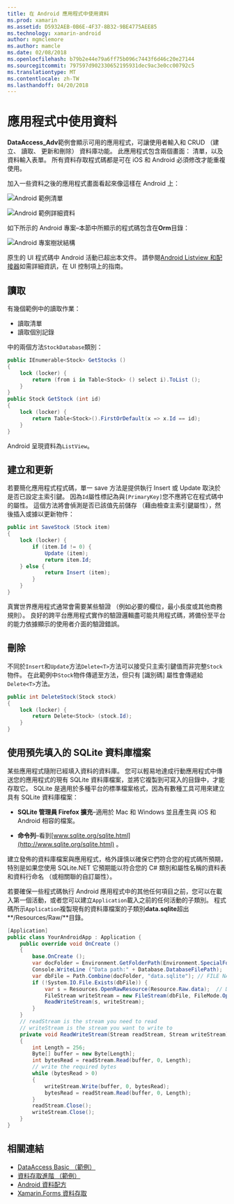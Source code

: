 ```yaml
---
title: 在 Android 應用程式中使用資料
ms.prod: xamarin
ms.assetid: D5932AEB-0B6E-4F37-8B32-9BE4775AEE85
ms.technology: xamarin-android
author: mgmclemore
ms.author: mamcle
ms.date: 02/08/2018
ms.openlocfilehash: b79b2e44e79a6ff75b096c7443f6d46c20e27144
ms.sourcegitcommit: 797597d902330652195931dec9ac3e0cc00792c5
ms.translationtype: MT
ms.contentlocale: zh-TW
ms.lasthandoff: 04/20/2018
---
```

# <a name="using-data-in-an-app"></a>應用程式中使用資料

**DataAccess_Adv**範例會顯示可用的應用程式，可讓使用者輸入和 CRUD （建立、 讀取、 更新和刪除） 資料庫功能。 此應用程式包含兩個畫面： 清單，以及資料輸入表單。 所有資料存取程式碼都是可在 iOS 和 Android 必須修改才能重複使用。

加入一些資料之後的應用程式畫面看起來像這樣在 Android 上：

![Android 範例清單](using-data-in-an-app-images/image11.png "Android 範例清單")

![Android 範例詳細資料](using-data-in-an-app-images/image12.png "Android 範例詳細資料")

如下所示的 Android 專案&ndash;本節中所顯示的程式碼包含在**Orm**目錄：

![Android 專案樹狀結構](using-data-in-an-app-images/image14.png "Android 專案樹狀結構")

原生的 UI 程式碼中 Android 活動已超出本文件。 請參閱[Android Listview 和配接器](~/android/user-interface/layouts/list-view/index.md)如需詳細資訊，在 UI 控制項上的指南。

## <a name="read"></a>讀取

有幾個範例中的讀取作業：

-  讀取清單
-  讀取個別記錄

中的兩個方法`StockDatabase`類別：

```csharp
public IEnumerable<Stock> GetStocks ()
{
    lock (locker) {
        return (from i in Table<Stock> () select i).ToList ();
    }
}
public Stock GetStock (int id)
{
    lock (locker) {
        return Table<Stock>().FirstOrDefault(x => x.Id == id);
    }
}
```

Android 呈現資料為`ListView`。

## <a name="create-and-update"></a>建立和更新

若要簡化應用程式程式碼，單一 save 方法是提供執行 Insert 或 Update 取決於是否已設定主索引鍵。 因為`Id`屬性標記為與`[PrimaryKey]`您不應將它在程式碼中的屬性。 這個方法將會偵測是否已該值先前儲存 （藉由檢查主索引鍵屬性），然後插入或據以更新物件：

```csharp
public int SaveStock (Stock item)
{
    lock (locker) {
        if (item.Id != 0) {
            Update (item);
            return item.Id;
    } else {
            return Insert (item);
        }
    }
}
```

真實世界應用程式通常會需要某些驗證 （例如必要的欄位，最小長度或其他商務規則）。 良好的跨平台應用程式實作的驗證邏輯盡可能共用程式碼，將備份至平台的能力依據顯示的使用者介面的驗證錯誤。

## <a name="delete"></a>刪除

不同於`Insert`和`Update`方法`Delete<T>`方法可以接受只主索引鍵值而非完整`Stock`物件。 在此範例中`Stock`物件傳遞至方法，但只有 [識別碼] 屬性會傳遞給`Delete<T>`方法。

```csharp
public int DeleteStock(Stock stock)
{
    lock (locker) {
        return Delete<Stock> (stock.Id);
    }
}
```

## <a name="using-a-pre-populated-sqlite-database-file"></a>使用預先填入的 SQLite 資料庫檔案

某些應用程式隨附已經填入資料的資料庫。 您可以輕易地達成行動應用程式中傳送您的應用程式的現有 SQLite 資料庫檔案，並將它複製到可寫入的目錄中，才能存取它。 SQLite 是適用於多種平台的標準檔案格式，因為有數種工具可用來建立具有 SQLite 資料庫檔案：

-   **SQLite 管理員 Firefox 擴充**&ndash;適用於 Mac 和 Windows 並且產生與 iOS 和 Android 相容的檔案。

-   **命令列**&ndash;看到[www.sqlite.org/sqlite.html](http://www.sqlite.org/sqlite.html) 。

建立發佈的資料庫檔案與應用程式，格外謹慎以確保它們符合您的程式碼所預期，特別是如果您使用 SQLite.NET 它預期能以符合您的 C# 類別和屬性名稱的資料表和資料行命名 （或相關聯的自訂屬性）。

若要確保一些程式碼執行 Android 應用程式中的其他任何項目之前，您可以在載入第一個活動，或者您可以建立`Application`載入之前的任何活動的子類別。 程式碼所示`Application`複製現有的資料庫檔案的子類別**data.sqlite**超出**/Resources/Raw/**目錄。

```csharp
[Application]
public class YourAndroidApp : Application {
    public override void OnCreate ()
    {
        base.OnCreate ();
        var docFolder = Environment.GetFolderPath(Environment.SpecialFolder.Personal);
        Console.WriteLine ("Data path:" + Database.DatabaseFilePath);
        var dbFile = Path.Combine(docFolder, "data.sqlite"); // FILE NAME TO USE WHEN COPIED
        if (!System.IO.File.Exists(dbFile)) {
            var s = Resources.OpenRawResource(Resource.Raw.data);  // DATA FILE RESOURCE ID
            FileStream writeStream = new FileStream(dbFile, FileMode.OpenOrCreate, FileAccess.Write);
            ReadWriteStream(s, writeStream);
        }
    }
    // readStream is the stream you need to read
    // writeStream is the stream you want to write to
    private void ReadWriteStream(Stream readStream, Stream writeStream)
    {
        int Length = 256;
        Byte[] buffer = new Byte[Length];
        int bytesRead = readStream.Read(buffer, 0, Length);
        // write the required bytes
        while (bytesRead > 0)
        {
            writeStream.Write(buffer, 0, bytesRead);
            bytesRead = readStream.Read(buffer, 0, Length);
        }
        readStream.Close();
        writeStream.Close();
    }
}
```


## <a name="related-links"></a>相關連結

- [DataAccess Basic （範例）](https://github.com/xamarin/mobile-samples/tree/master/DataAccess/Basic)
- [資料存取進階 （範例）](https://github.com/xamarin/mobile-samples/tree/master/DataAccess/Advanced)
- [Android 資料配方](https://developer.xamarin.com/recipes/android/data/)
- [Xamarin.Forms 資料存取](~/xamarin-forms/app-fundamentals/databases.md)
